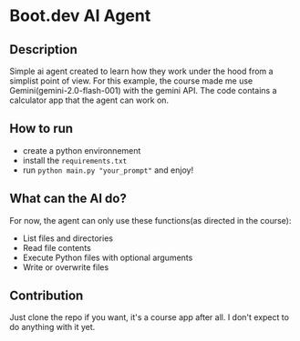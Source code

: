# Boot.dev AI Agent

## Description

Simple ai agent created to learn how they work under the hood from a simplist point of view. For this example, the course made me use Gemini(gemini-2.0-flash-001) with the gemini API. The code contains a calculator app that the agent can work on.

## How to run

- create a python environnement
- install the `requirements.txt`
- run `python main.py "your_prompt"` and enjoy!

## What can the AI do?

For now, the agent can only use these functions(as directed in the course):

- List files and directories
- Read file contents
- Execute Python files with optional arguments
- Write or overwrite files

## Contribution

Just clone the repo if you want, it's a course app after all. I don't expect to do anything with it yet.
